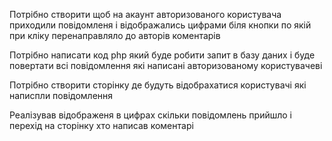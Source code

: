 Потрібно створити щоб на акаунт авторизованого користувача приходили повідомленя і відображались цифрами біля кнопки по якій при кліку перенаправляло до авторів коментарів

Потрібно написати код php який буде робити запит в базу даних і буде повертати всі повідомлення які написані авторизованому користувачеві

Потрібно створити сторінку де будуть відобрахатися користувачі які написпли повідомлення

Реалізував відображеня в цифрах скільки повідомлень прийшло і перехід на сторінку хто написав коментарі


<?php if (hasMessage(key: 'error')) : ?>